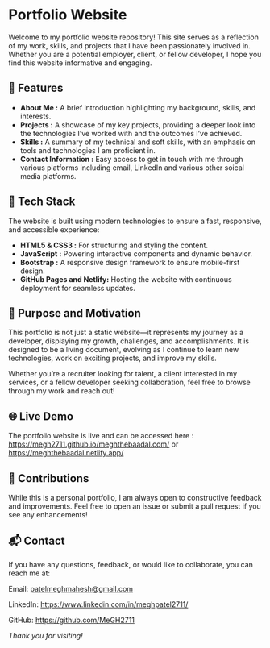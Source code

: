 
# Portfolio Website

Welcome to my portfolio website repository! This site serves as a reflection of my work, skills, and projects that I have been passionately involved in. Whether you are a potential employer, client, or fellow developer, I hope you find this website informative and engaging.


## 🌟 Features

- **About Me :** A brief introduction highlighting my background, skills, and interests.
- **Projects :** A showcase of my key projects, providing a deeper look into the technologies I’ve worked with and the outcomes I’ve achieved.
- **Skills :** A summary of my technical and soft skills, with an emphasis on tools and technologies I am proficient in.
- **Contact Information :** Easy access to get in touch with me through various platforms including email, LinkedIn and various other soical media platforms.


## 🔨 Tech Stack

The website is built using modern technologies to ensure a fast, responsive, and accessible experience:

- **HTML5 & CSS3 :** For structuring and styling the content.
- **JavaScript :** Powering interactive components and dynamic behavior.
- **Bootstrap :** A responsive design framework to ensure mobile-first design.
- **GitHub Pages and Netlify:** Hosting the website with continuous deployment for seamless updates.
## 🎯  Purpose and Motivation

This portfolio is not just a static website—it represents my journey as a developer, displaying my growth, challenges, and accomplishments. It is designed to be a living document, evolving as I continue to learn new technologies, work on exciting projects, and improve my skills.

Whether you’re a recruiter looking for talent, a client interested in my services, or a fellow developer seeking collaboration, feel free to browse through my work and reach out!
## 🌐 Live Demo

The portfolio website is live and can be accessed here : https://megh2711.github.io/meghthebaadal.com/ or https://meghthebaadal.netlify.app/
## 🤝 Contributions

While this is a personal portfolio, I am always open to constructive feedback and improvements. Feel free to open an issue or submit a pull request if you see any enhancements!


## 📬 Contact

If you have any questions, feedback, or would like to collaborate, you can reach me at:

Email: patelmeghmahesh@gmail.com

LinkedIn: https://www.linkedin.com/in/meghpatel2711/

GitHub: https://github.com/MeGH2711

_Thank you for visiting!_
